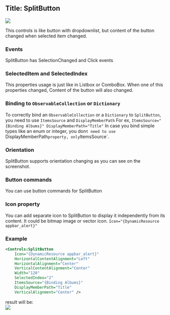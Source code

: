 Title: SplitButton
---

![]({{site.baseurl}}/images/splitButton_1.png)  

This controls is like button with dropdownlist, but content of the button changed when selected item changed.

### Events
SplitButton has SelectionChanged and Click events


### SelectedItem and SelectedIndex
This properties usage is just like in Listbox or ComboBox. When one of this properties changed, Content of the button will also changed.

### Binding to `ObservableCollection` or `Dictionary`
To correctly bind an `ObservableCollection` or a `Dictionary` to `SplitButton`, you need to use `ItemsSource` and `DisplayMemberPath`
For ex, `ItemsSource="{Binding Albums}" DisplayMemberPath="Title"`
In case you bind simple types like an enum or integer, you don`t need to use `DisplayMemberPath` property, only `ItemsSource`.

### Orientation
SplitButton supports orientation changing as you can see on the screenshot.

### Button commands
You can use button commands for SplitButton

### Icon property
You can add separate icon to SplitButton to display it independently from its content.
It could be bitmap image or vector icon.
`Icon="{DynamicResource appbar_alert}"`

### Example
```xml
<Controls:SplitButton 
    Icon="{DynamicResource appbar_alert}"
    HorizontalContentAlignment="Left"
    HorizontalAlignment="Center"
    VerticalContentAlignment="Center"
    Width="120"
    SelectedIndex="2"
    ItemsSource="{Binding Albums}"
    DisplayMemberPath="Title"
    VerticalAlignment="Center" />
```
								
result will be:  
![]({{site.baseurl}}/images/splitButton_2.png)
